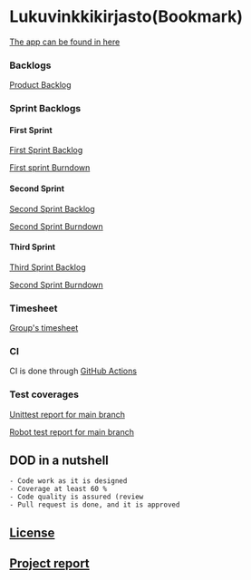 
# Lukuvinkkikirjasto(Bookmark)

[The app can be found in here](https://ohtu-lukuvinkkiapp.herokuapp.com)

### Backlogs

[Product Backlog](https://docs.google.com/spreadsheets/d/1ftJLNxb8feMG_z_KNAsDa7UJa7GhjID_H2xnk9kyYmI/edit?usp=sharing)

### Sprint Backlogs

#### First Sprint

[First Sprint Backlog](https://docs.google.com/spreadsheets/d/1ftJLNxb8feMG_z_KNAsDa7UJa7GhjID_H2xnk9kyYmI/edit?skip_itp2_check=true#gid=73558073)

[First sprint Burndown](https://docs.google.com/spreadsheets/d/1ftJLNxb8feMG_z_KNAsDa7UJa7GhjID_H2xnk9kyYmI/edit#gid=955910474)

#### Second Sprint

[Second Sprint Backlog](https://docs.google.com/spreadsheets/d/1ftJLNxb8feMG_z_KNAsDa7UJa7GhjID_H2xnk9kyYmI/edit#gid=337422552)

[Second Sprint Burndown](https://docs.google.com/spreadsheets/d/1ftJLNxb8feMG_z_KNAsDa7UJa7GhjID_H2xnk9kyYmI/edit#gid=1725976548)

#### Third Sprint

[Third Sprint Backlog](https://docs.google.com/spreadsheets/d/1ftJLNxb8feMG_z_KNAsDa7UJa7GhjID_H2xnk9kyYmI/edit#gid=1829263727)

[Second Sprint Burndown](https://docs.google.com/spreadsheets/d/1ftJLNxb8feMG_z_KNAsDa7UJa7GhjID_H2xnk9kyYmI/edit#gid=1683959999)


### Timesheet

[Group's timesheet](https://docs.google.com/spreadsheets/d/1ftJLNxb8feMG_z_KNAsDa7UJa7GhjID_H2xnk9kyYmI/edit#gid=1271329701)


### CI

CI is done through [GitHub Actions](https://github.com/prTopi/lukuvinkkikirjasto/actions)

### Test coverages
[Unittest report for main branch](https://prtopi.github.io/lukuvinkkikirjasto/main/unittests/index.html)

[Robot test report for main branch](https://prtopi.github.io/lukuvinkkikirjasto/main/robot/report.html)


## DOD in a nutshell
    - Code work as it is designed
    - Coverage at least 60 %
    - Code quality is assured (review
    - Pull request is done, and it is approved

## [License](LICENSE)
## [Project report](https://docs.google.com/document/d/1R8L-wzHT1xyVwcjELfipNA7NS_w0NwqxbZ9hYderNlE/edit?usp=sharing)
